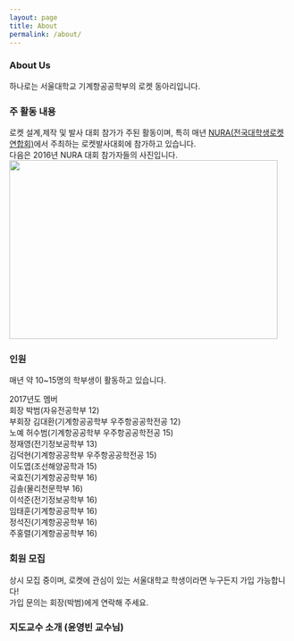 ```yaml
---
layout: page
title: About
permalink: /about/
---
```


### About Us
하나로는 서울대학교 기계항공공학부의 로켓 동아리입니다.<br/>

### 주 활동 내용
로켓 설계,제작 및 발사 대회 참가가 주된 활동이며, 특히 매년 [NURA(전국대학생로켓연합회)](http://1992nura.wixsite.com/nura)에서 주최하는 로켓발사대회에 참가하고 있습니다.<br/>
다음은 2016년 NURA 대회 참가자들의 사진입니다.
<img src="https://github.com/hsb6350/hanaro.github.io/blob/master/assets/acts/front.jpg?raw=true" width="480" height="320" /><br/>
### 인원
매년 약 10~15명의 학부생이 활동하고 있습니다.

2017년도 멤버<br/>
회장 박범(자유전공학부 12)<br/>
부회장 김대환(기계항공공학부 우주항공공학전공 12)<br/>
노예 허수범(기계항공공학부 우주항공공학전공 15)<br/>
정재영(전기정보공학부 13)<br/>
김덕현(기계항공공학부 우주항공공학전공 15)<br/>
이도엽(조선해양공학과 15)<br/>
국효진(기계항공공학부 16)<br/>
김솔(물리천문학부 16)<br/>
이석준(전기정보공학부 16)<br/>
임태훈(기계항공공학부 16)<br/>
정석진(기계항공공학부 16)<br/>
주홍렬(기계항공공학부 16)


### 회원 모집
상시 모집 중이며, 로켓에 관심이 있는 서울대학교 학생이라면 누구든지 가입 가능합니다! <br/>
가입 문의는 회장(박범)에게 연락해 주세요.

### 지도교수 소개 (윤영빈 교수님)
